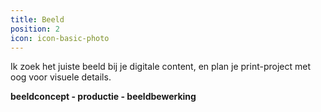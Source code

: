 ```yaml
---
title: Beeld
position: 2
icon: icon-basic-photo
---
```


Ik zoek het juiste beeld bij je digitale content, en plan je print-project met oog voor visuele details.

**beeldconcept - productie - beeldbewerking**